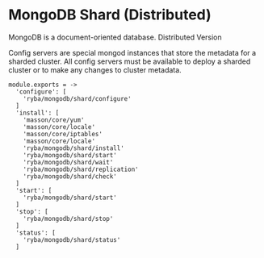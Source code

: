 
# MongoDB Shard (Distributed)

MongoDB is a document-oriented database. Distributed Version


Config servers are special mongod instances that store the metadata for a
sharded cluster.
All config servers must be available to deploy a sharded cluster or to make any
changes to cluster metadata.

    module.exports = ->
      'configure': [
        'ryba/mongodb/shard/configure'
      ]
      'install': [
        'masson/core/yum'
        'masson/core/locale'
        'masson/core/iptables'
        'masson/core/locale'
        'ryba/mongodb/shard/install'
        'ryba/mongodb/shard/start'
        'ryba/mongodb/shard/wait'
        'ryba/mongodb/shard/replication'
        'ryba/mongodb/shard/check'
      ]
      'start': [
        'ryba/mongodb/shard/start'
      ]
      'stop': [
        'ryba/mongodb/shard/stop'
      ]
      'status': [
        'ryba/mongodb/shard/status'
      ]
